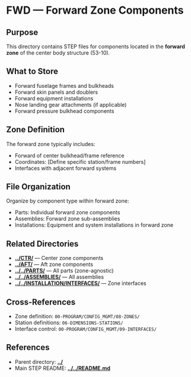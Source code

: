 # FWD — Forward Zone Components

## Purpose

This directory contains STEP files for components located in the **forward zone** of the center body structure (53-10).

## What to Store

- Forward fuselage frames and bulkheads
- Forward skin panels and doublers
- Forward equipment installations
- Nose landing gear attachments (if applicable)
- Forward pressure bulkhead components

## Zone Definition

The forward zone typically includes:
- Forward of center bulkhead/frame reference
- Coordinates: [Define specific station/frame numbers]
- Interfaces with adjacent forward systems

## File Organization

Organize by component type within forward zone:
- Parts: Individual forward zone components
- Assemblies: Forward zone sub-assemblies
- Installations: Equipment and system installations in forward zone

## Related Directories

- [**../CTR/**](../CTR/) — Center zone components
- [**../AFT/**](../AFT/) — Aft zone components
- [**../../PARTS/**](../../PARTS/) — All parts (zone-agnostic)
- [**../../ASSEMBLIES/**](../../ASSEMBLIES/) — All assemblies
- [**../../INSTALLATION/INTERFACES/**](../../INSTALLATION/INTERFACES/) — Zone interfaces

## Cross-References

- Zone definition: `00-PROGRAM/CONFIG_MGMT/08-ZONES/`
- Station definitions: `06-DIMENSIONS-STATIONS/`
- Interface control: `00-PROGRAM/CONFIG_MGMT/09-INTERFACES/`

## References

- Parent directory: [**../**](../)
- Main STEP README: [**../../README.md**](../../README.md)
